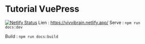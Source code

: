 # Tutorial VuePress 
[![Netlify Status](https://api.netlify.com/api/v1/badges/40a07359-2f7b-4b34-adff-7de524640623/deploy-status)](https://app.netlify.com/sites/vivvibrain/deploys)
Lien : https://vivvibrain.netlify.app/
Serve : ```npm run docs:dev```

Build : ```npm run docs:build```
